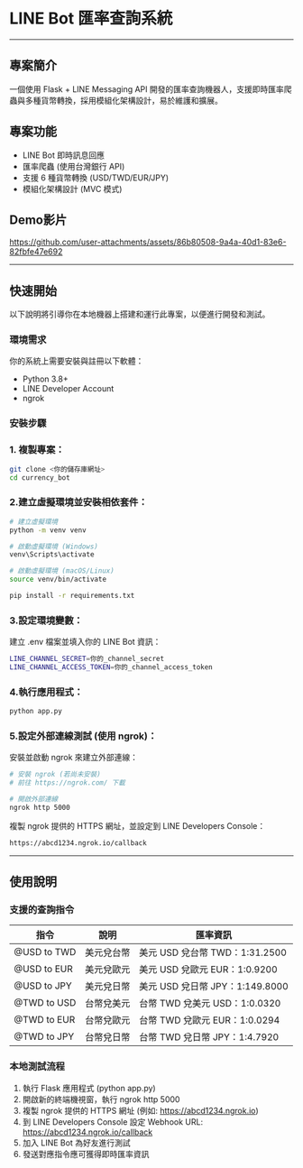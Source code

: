 # LINE Bot 匯率查詢系統
---

## 專案簡介

一個使用 Flask + LINE Messaging API 開發的匯率查詢機器人，支援即時匯率爬蟲與多種貨幣轉換，採用模組化架構設計，易於維護和擴展。

## 專案功能
- LINE Bot 即時訊息回應
- 匯率爬蟲 (使用台灣銀行 API)
- 支援 6 種貨幣轉換 (USD/TWD/EUR/JPY)
- 模組化架構設計 (MVC 模式)

## Demo影片
https://github.com/user-attachments/assets/86b80508-9a4a-40d1-83e6-82fbfe47e692

---

## 快速開始
以下說明將引導你在本地機器上搭建和運行此專案，以便進行開發和測試。  

### 環境需求
你的系統上需要安裝與註冊以下軟體：
- Python 3.8+
- LINE Developer Account
- ngrok

### 安裝步驟
### 1. 複製專案：
```bash
git clone <你的儲存庫網址>
cd currency_bot
```

### 2.建立虛擬環境並安裝相依套件：
```bash
# 建立虛擬環境
python -m venv venv

# 啟動虛擬環境 (Windows)
venv\Scripts\activate

# 啟動虛擬環境 (macOS/Linux)
source venv/bin/activate

pip install -r requirements.txt
```

### 3.設定環境變數：
建立 .env 檔案並填入你的 LINE Bot 資訊：
```bash
LINE_CHANNEL_SECRET=你的_channel_secret
LINE_CHANNEL_ACCESS_TOKEN=你的_channel_access_token
```

### 4.執行應用程式：
```bash
python app.py
```

### 5.設定外部連線測試 (使用 ngrok)：
安裝並啟動 ngrok 來建立外部連線：
```bash
# 安裝 ngrok (若尚未安裝)
# 前往 https://ngrok.com/ 下載

# 開啟外部連線
ngrok http 5000
```
複製 ngrok 提供的 HTTPS 網址，並設定到 LINE Developers Console：
```bash
https://abcd1234.ngrok.io/callback
```

---

## 使用說明
### 支援的查詢指令
| 指令         | 說明           | 匯率資訊                         |
|--------------|----------------|----------------------------------|
| @USD to TWD  | 美元兌台幣     | 美元 USD 兌台幣 TWD：1:31.2500  |
| @USD to EUR  | 美元兌歐元     | 美元 USD 兌歐元 EUR：1:0.9200   |
| @USD to JPY  | 美元兌日幣     | 美元 USD 兌日幣 JPY：1:149.8000 |
| @TWD to USD  | 台幣兌美元     | 台幣 TWD 兌美元 USD：1:0.0320   |
| @TWD to EUR  | 台幣兌歐元     | 台幣 TWD 兌歐元 EUR：1:0.0294   |
| @TWD to JPY  | 台幣兌日幣     | 台幣 TWD 兌日幣 JPY：1:4.7920   |


### 本地測試流程
1. 執行 Flask 應用程式 (python app.py)
2. 開啟新的終端機視窗，執行 ngrok http 5000
3. 複製 ngrok 提供的 HTTPS 網址 (例如: https://abcd1234.ngrok.io)
4. 到 LINE Developers Console 設定 Webhook URL: https://abcd1234.ngrok.io/callback
5. 加入 LINE Bot 為好友進行測試
6. 發送對應指令應可獲得即時匯率資訊


